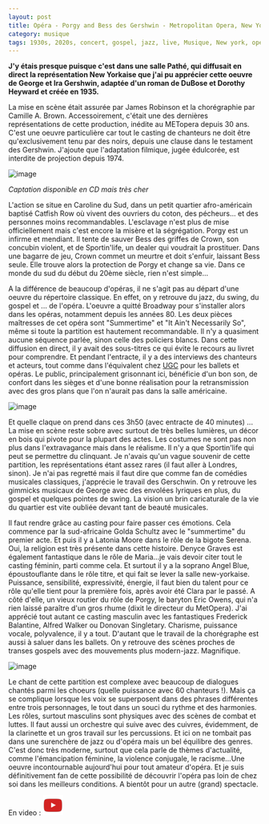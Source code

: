 ```yaml
---
layout: post
title: Opéra - Porgy and Bess des Gershwin - Metropolitan Opera, New York 2020
category: musique
tags: 1930s, 2020s, concert, gospel, jazz, live, Musique, New york, opéra, racisme, spectacle
---
```

**J'y étais presque puisque c'est dans une salle Pathé, qui diffusait en direct la représentation New Yorkaise que j'ai pu apprécier cette oeuvre de George et Ira Gershwin, adaptée d'un roman de DuBose et Dorothy Heyward et créée en 1935.**

La mise en scène était assurée par James Robinson et la chorégraphie par Camille A. Brown. Accessoirement, c'était une des dernières représentations de cette production, inédite au METopera depuis 30 ans. C'est une oeuvre particulière car tout le casting de chanteurs ne doit être qu'exclusivement tenu par des noirs, depuis une clause dans le testament des Gershwin. J'ajoute que l'adaptation filmique, jugée édulcorée, est interdite de projection depuis 1974. 

![image](https://filedn.eu/llqi9IBxlYouGRXYG2xlROb/img/2020/porgybess1.jpg)

*Captation disponible en CD mais très cher*

L'action se situe en Caroline du Sud, dans un petit quartier afro-américain baptisé Catfish Row où vivent des ouvriers du coton, des pécheurs... et des personnes moins recommandables. L'esclavage n'est plus de mise officiellement mais c'est encore la misère et la ségrégation. Porgy est un infirme et mendiant. Il tente de sauver Bess des griffes de Crown, son concubin violent, et de Sportin'life, un dealer qui voudrait la prostituer. Dans une bagarre de jeu, Crown commet un meurtre et doit s'enfuir, laissant Bess seule. Elle trouve alors la protection de Porgy et change sa vie. Dans ce monde du sud du début du 20ème siècle, rien n'est simple...

A la différence de beaucoup d'opéras, il ne s'agit pas au départ d'une oeuvre du répertoire classique. En effet, on y retrouve du jazz, du swing, du gospel et ... de l'opéra. L'oeuvre a quitté Broadway pour s'installer alors dans les opéras, notamment depuis les années 80. Les deux pièces maîtresses de cet opéra sont "Summertime" et "It Ain't Necessarily So", même si toute la partition est hautement recommandable. Il n'y a quasiment aucune séquence parlée, sinon celle des policiers blancs. Dans cette diffusion en direct, il y avait des sous-titres ce qui évite le recours au livret pour comprendre. Et pendant l'entracte, il y a des interviews des chanteurs et acteurs, tout comme dans l'équivalent chez <a href="https://cheziceman.wordpress.com/2019/02/22/danse-le-lac-des-cygnes-de-tchaikowski-paris-bastille-2019/">UGC</a> pour les ballets et opéras. Le public, principalement grisonnant ici, bénéficie d'un bon son, de confort dans les sièges et d'une bonne réalisation pour la retransmission avec des gros plans que l'on n'aurait pas dans la salle américaine.

![image](https://filedn.eu/llqi9IBxlYouGRXYG2xlROb/img/2020/porgybess2.jpg)

Et quelle claque on prend dans ces 3h50 (avec entracte de 40 minutes) ... La mise en scène reste sobre avec surtout de très belles lumières, un décor en bois qui pivote pour la plupart des actes. Les costumes ne sont pas non plus dans l'extravagance mais dans le réalisme. Il n'y a que Sportin'life qui peut se permettre du clinquant. Je n'avais qu'un vague souvenir de cette partition, les représentations étant assez rares (il faut aller à Londres, sinon). Je n'ai pas regretté mais il faut dire que comme fan de comédies musicales classiques, j'apprécie le travail des Gerschwin. On y retrouve les gimmicks musicaux de George avec des envolées lyriques en plus, du gospel et quelques pointes de swing. La vision un brin caricaturale de la vie du quartier est vite oubliée devant tant de beauté musicales.

Il faut rendre grâce au casting pour faire passer ces émotions. Cela commence par la sud-africaine Golda Schultz avec le "summertime" du premier acte. Et puis il y a Latonia Moore dans le rôle de la bigote Serena. Oui, la religion est très présente dans cette histoire. Denyce Graves est également fantastique dans le rôle de Maria...je vais devoir citer tout le casting féminin, parti comme cela. Et surtout il y a la soprano Angel Blue, époustouflante dans le rôle titre, et qui fait se lever la salle new-yorkaise. Puissance, sensibilité, expressivité, énergie, il faut bien du talent pour ce rôle qu'elle tient pour la première fois, après avoir été Clara par le passé. A côté d'elle, un vieux routier du rôle de Porgy, le baryton Eric Owens, qui n'a rien laissé paraître d'un gros rhume (dixit le directeur du MetOpera). J'ai apprécié tout autant ce casting masculin avec les fantastiques Frederick Balantine, Alfred Walker ou Donovan Singletary. Charisme, puissance vocale, polyvalence, il y a tout. D'autant que le travail de la chorégraphe est aussi à saluer dans les ballets. On y retrouve des scènes proches de transes gospels avec des mouvements plus modern-jazz. Magnifique.

![image](https://filedn.eu/llqi9IBxlYouGRXYG2xlROb/img/2020/porgybess3.jpg)

Le chant de cette partition est complexe avec beaucoup de dialogues chantés parmi les choeurs (quelle puissance avec 60 chanteurs !). Mais ça se complique lorsque les voix se superposent dans des phrases différentes entre trois personnages, le tout dans un souci du rythme et des harmonies. Les rôles, surtout masculins sont physiques avec des scènes de combat et luttes. Il faut aussi un orchestre qui suive avec des cuivres, évidemment, de la clarinette et un gros travail sur les percussions. Et ici on ne tombait pas dans une surenchère de jazz ou d'opéra mais un bel équilibre des genres. C'est donc très moderne, surtout que cela parle de thèmes d'actualité, comme l'émancipation féminine, la violence conjugale, le racisme...Une oeuvre incontournable aujourd'hui pour tout amateur d'opéra. Et je suis définitivement fan de cette possibilité de découvrir l'opéra pas loin de chez soi dans les meilleurs conditions. A bientôt pour un autre (grand) spectacle.

En video : [![video](/images/youtube.png)](https://www.youtube.com/watch?v=NghjBMn6ZJM)
